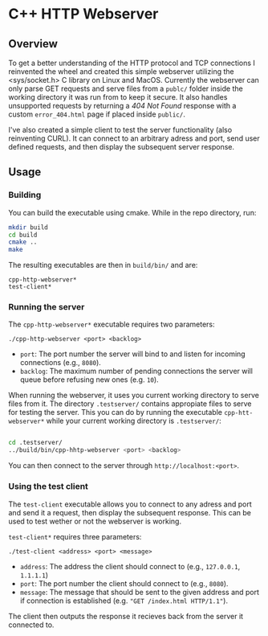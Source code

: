# C++ HTTP Webserver

## Overview
To get a better understanding of the HTTP protocol and TCP connections I reinvented the wheel and created this simple webserver utilizing the <sys/socket.h> C library on Linux and MacOS. Currently the webserver can only parse GET requests and serve files from a ```publc/``` folder inside the working directory it was run from to keep it secure.
It also handles unsupported requests by returning a *404 Not Found* response with a custom ```error_404.html``` page if placed inside ```public/```.

I've also created a simple client to test the server functionality (also reinventing CURL). It can connect to an arbitrary adress and port, send user defined requests, and then display the subsequent server response.

## Usage
### Building
You can build the executable using cmake. While in the repo directory, run:
```bash
mkdir build
cd build
cmake ..
make
```
The resulting executables are then in ```build/bin/``` and are:
```
cpp-http-webserver*
test-client*
```

### Running the server
The ```cpp-http-webserver*``` executable requires two parameters:

```./cpp-http-webserver <port> <backlog>```
- ```port```: The port number the server will bind to and listen for incoming connections (e.g., ```8080```).
- ```backlog```: The maximum number of pending connections the server will queue before refusing new ones (e.g. ```10```).

When running the webserver, it uses you current working directory to serve files from it. The directory ```.testserver/``` contains appropiate files to serve for testing the server. This you can do by running the executable ```cpp-htt-webserver*``` while your current working directory is ```.testserver/```:
```bash

cd .testserver/
../build/bin/cpp-hhtp-webserver <port> <backlog>
```
You can then connect to the server through ```http://localhost:<port>```.

### Using the test client
The ```test-client``` executable allows you to connect to any adress and port and send it a request, then display the subsequent response. This can be used to test wether or not the webserver is working. 

```test-client*``` requires three parameters:

```./test-client <address> <port> <message>```
- ```address```: The address the client should connect to (e.g., ```127.0.0.1```, ```1.1.1.1```)
- ```port```: The port number the client should connect to (e.g., ```8080```).
- ```message```: The message that should be sent to the given address and port if connection is established (e.g. ```"GET /index.html HTTP/1.1"```).

The client then outputs the response it recieves back from the server it connected to.
